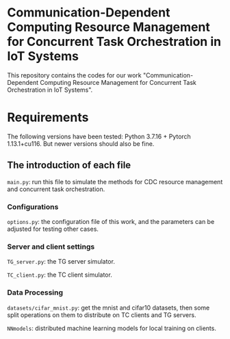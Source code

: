 # Communication-Dependent Computing Resource Management for Concurrent Task Orchestration in IoT Systems

This repository contains the codes for our work "Communication-Dependent Computing Resource Management for Concurrent Task Orchestration in IoT Systems".


 
# Requirements
The following versions have been tested: Python 3.7.16 + Pytorch 1.13.1+cu116. But newer versions should also be fine.


## The introduction of each file

`main.py`: run this file to simulate the methods for CDC resource management and concurrent task orchestration.


### Configurations
`options.py`: the configuration file of this work, and the parameters can be adjusted for testing other cases.

### Server and client settings

`TG_server.py`: the TG server simulator.

`TC_client.py`: the TC client simulator.

### Data Processing

`datasets/cifar_mnist.py`: get the mnist and cifar10 datasets, then some split operations on them to distribute on TC clients and TG servers.

`NNmodels`: distributed machine learning models for local training on clients.

